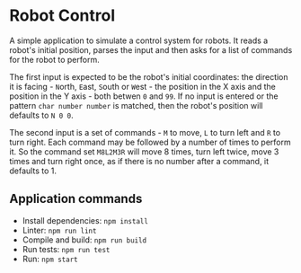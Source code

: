 # Robot Control
A simple application to simulate a control system for robots. It reads a robot's initial position, parses the input and then asks for a list of commands for the robot to perform.  

The first input is expected to be the robot's initial coordinates: the direction it is facing - `N`orth, `E`ast, `S`outh or `W`est - the position in the X axis and the position in the Y axis - both betwen `0` and `99`. If no input is entered or the pattern `char number number` is matched, then the robot's position will defaults to `N 0 0`.  

The second input is a set of commands - `M` to move, `L` to turn left and `R` to turn right. Each command may be followed by a number of times to perform it. So the command set `M8L2M3R` will move 8 times, turn left twice, move 3 times and turn right once, as if there is no number after a command, it defaults to 1.

## Application commands
* Install dependencies: `npm install`
* Linter: `npm run lint`
* Compile and build: `npm run build`
* Run tests: `npm run test`
* Run: `npm start`